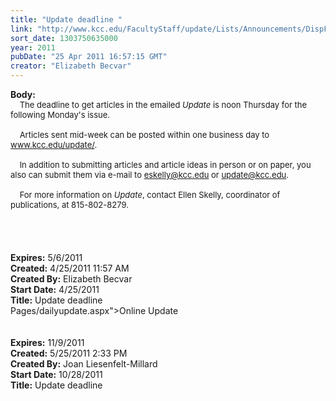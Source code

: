 ```yaml
---
title: "Update deadline "
link: "http://www.kcc.edu/FacultyStaff/update/Lists/Announcements/DispForm.aspx?ID=254"
sort_date: 1303750635000
year: 2011
pubDate: "25 Apr 2011 16:57:15 GMT"
creator: "Elizabeth Becvar"
---
```


<div><b>Body:</b> <div class=ExternalClass99B15442A80141E5BE73345E2B2BDD9D><div><font size=2>    The deadline to get articles in the emailed <em>Update</em> is noon Thursday for the following Monday's issue. </font></div><font size=2>
<div><br>    Articles sent mid-week can be posted within one business day to </font><a href="/update/"><font size=2>www.kcc.edu/update/</font></a><font size=2>. </font></div><font size=2>
<div><br>    In addition to submitting articles and article ideas in person or on paper, you also can submit them via e-mail to </font><a href="mailto:eskelly@kcc.edu"><font size=2>eskelly@kcc.edu</font></a><font size=2> or </font><a href="mailto:update@kcc.edu"><font size=2>update@kcc.edu</font></a><font size=2>.</font></div>
<div><font size=2><br>    For more information on <em>Update</em>, contact Ellen Skelly, coordinator of publications, at 815-802-8279. </font></div>
<div><br> <br> </div>
<div> </div></div></div>
<div><b>Expires:</b> 5/6/2011</div>
<div><b>Created:</b> 4/25/2011 11:57 AM</div>
<div><b>Created By:</b> Elizabeth Becvar</div>
<div><b>Start Date:</b> 4/25/2011</div>
<div><b>Title:</b> Update deadline </div>
Pages/dailyupdate.aspx">Online Update</a></div>
<div> </div>
<div> </div></div></div>
<div><b>Expires:</b> 11/9/2011</div>
<div><b>Created:</b> 5/25/2011 2:33 PM</div>
<div><b>Created By:</b> Joan Liesenfelt-Millard</div>
<div><b>Start Date:</b> 10/28/2011</div>
<div><b>Title:</b> Update deadline</div>
